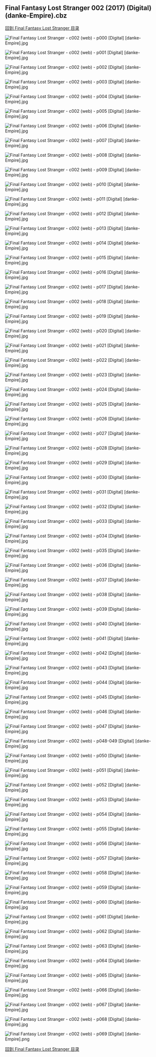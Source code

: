 ## Final Fantasy Lost Stranger 002 (2017) (Digital) (danke-Empire).cbz


[回到 Final Fantasy Lost Stranger 目录](https://github.com/alicewish/markdown/blob/master/series/Final-Fantasy-Lost-Stranger.md)


![Final Fantasy Lost Stranger - c002 (web) - p000 [Digital] [danke-Empire].jpg](https://wx1.sinaimg.cn/large/6a9fdecagy1fog37yg83oj20p011itoy.jpg)

![Final Fantasy Lost Stranger - c002 (web) - p001 [Digital] [danke-Empire].jpg](https://wx1.sinaimg.cn/large/6a9fdecaly1fr8k3kkxkpj20p011iaqn.jpg)

![Final Fantasy Lost Stranger - c002 (web) - p002 [Digital] [danke-Empire].jpg](https://wx1.sinaimg.cn/large/6a9fdecaly1fr8k3oer7nj20p011i7l3.jpg)

![Final Fantasy Lost Stranger - c002 (web) - p003 [Digital] [danke-Empire].jpg](https://wx1.sinaimg.cn/large/6a9fdecaly1fr8k3rqa9jj20p011ih28.jpg)

![Final Fantasy Lost Stranger - c002 (web) - p004 [Digital] [danke-Empire].jpg](https://wx1.sinaimg.cn/large/6a9fdecaly1fr8k3ynbpcj20p011itpb.jpg)

![Final Fantasy Lost Stranger - c002 (web) - p005 [Digital] [danke-Empire].jpg](https://wx1.sinaimg.cn/large/6a9fdecaly1fr8k4386fxj20p011i7ki.jpg)

![Final Fantasy Lost Stranger - c002 (web) - p006 [Digital] [danke-Empire].jpg](https://wx1.sinaimg.cn/large/6a9fdecaly1fr8k4bsh9nj20p011idvm.jpg)

![Final Fantasy Lost Stranger - c002 (web) - p007 [Digital] [danke-Empire].jpg](https://wx1.sinaimg.cn/large/6a9fdecaly1fr8k4jqaswj20p011iaq3.jpg)

![Final Fantasy Lost Stranger - c002 (web) - p008 [Digital] [danke-Empire].jpg](https://wx1.sinaimg.cn/large/6a9fdecaly1fr8k4nnpv9j20p011iaou.jpg)

![Final Fantasy Lost Stranger - c002 (web) - p009 [Digital] [danke-Empire].jpg](https://wx1.sinaimg.cn/large/6a9fdecaly1fr8k4rsdztj20p011ih52.jpg)

![Final Fantasy Lost Stranger - c002 (web) - p010 [Digital] [danke-Empire].jpg](https://wx1.sinaimg.cn/large/6a9fdecaly1fr8k4vr7vlj20p011iapb.jpg)

![Final Fantasy Lost Stranger - c002 (web) - p011 [Digital] [danke-Empire].jpg](https://wx1.sinaimg.cn/large/6a9fdecaly1fr8k51c0dyj20p011i47m.jpg)

![Final Fantasy Lost Stranger - c002 (web) - p012 [Digital] [danke-Empire].jpg](https://wx1.sinaimg.cn/large/6a9fdecaly1fr8k54wbhsj20p011idsk.jpg)

![Final Fantasy Lost Stranger - c002 (web) - p013 [Digital] [danke-Empire].jpg](https://wx1.sinaimg.cn/large/6a9fdecaly1fr8k5g9isaj20p011ik8u.jpg)

![Final Fantasy Lost Stranger - c002 (web) - p014 [Digital] [danke-Empire].jpg](https://wx1.sinaimg.cn/large/6a9fdecaly1fr8k5o9dasj20p011iqgt.jpg)

![Final Fantasy Lost Stranger - c002 (web) - p015 [Digital] [danke-Empire].jpg](https://wx1.sinaimg.cn/large/6a9fdecaly1fr8k5sx6xsj20p011i7hw.jpg)

![Final Fantasy Lost Stranger - c002 (web) - p016 [Digital] [danke-Empire].jpg](https://wx1.sinaimg.cn/large/6a9fdecaly1fr8k5ya2afj20p011i7mz.jpg)

![Final Fantasy Lost Stranger - c002 (web) - p017 [Digital] [danke-Empire].jpg](https://wx1.sinaimg.cn/large/6a9fdecaly1fr8k67wou4j20p011idsj.jpg)

![Final Fantasy Lost Stranger - c002 (web) - p018 [Digital] [danke-Empire].jpg](https://wx1.sinaimg.cn/large/6a9fdecaly1fr8k6d1xoqj20p011iduq.jpg)

![Final Fantasy Lost Stranger - c002 (web) - p019 [Digital] [danke-Empire].jpg](https://wx1.sinaimg.cn/large/6a9fdecaly1fr8k6itabnj20p011izz4.jpg)

![Final Fantasy Lost Stranger - c002 (web) - p020 [Digital] [danke-Empire].jpg](https://wx1.sinaimg.cn/large/6a9fdecaly1fr8k6nq32wj20p011i7hm.jpg)

![Final Fantasy Lost Stranger - c002 (web) - p021 [Digital] [danke-Empire].jpg](https://wx1.sinaimg.cn/large/6a9fdecaly1fr8k6tfftlj20p011iwrt.jpg)

![Final Fantasy Lost Stranger - c002 (web) - p022 [Digital] [danke-Empire].jpg](https://wx1.sinaimg.cn/large/6a9fdecaly1fr8k6wzhetj20p011in9r.jpg)

![Final Fantasy Lost Stranger - c002 (web) - p023 [Digital] [danke-Empire].jpg](https://wx1.sinaimg.cn/large/6a9fdecaly1fr8k70asmej20p011in9e.jpg)

![Final Fantasy Lost Stranger - c002 (web) - p024 [Digital] [danke-Empire].jpg](https://wx1.sinaimg.cn/large/6a9fdecaly1fr8k75a8eaj20p011igyb.jpg)

![Final Fantasy Lost Stranger - c002 (web) - p025 [Digital] [danke-Empire].jpg](https://wx1.sinaimg.cn/large/6a9fdecaly1fr8k7ao8cqj20p011iwmo.jpg)

![Final Fantasy Lost Stranger - c002 (web) - p026 [Digital] [danke-Empire].jpg](https://wx1.sinaimg.cn/large/6a9fdecaly1fr8k7fmzhqj20p011inbm.jpg)

![Final Fantasy Lost Stranger - c002 (web) - p027 [Digital] [danke-Empire].jpg](https://wx1.sinaimg.cn/large/6a9fdecaly1fr8k7mloiij20p011iwr3.jpg)

![Final Fantasy Lost Stranger - c002 (web) - p028 [Digital] [danke-Empire].jpg](https://wx1.sinaimg.cn/large/6a9fdecaly1fr8k7pcer3j20p011iqiy.jpg)

![Final Fantasy Lost Stranger - c002 (web) - p029 [Digital] [danke-Empire].jpg](https://wx1.sinaimg.cn/large/6a9fdecaly1fr8k7sqyi4j20p011iaqh.jpg)

![Final Fantasy Lost Stranger - c002 (web) - p030 [Digital] [danke-Empire].jpg](https://wx1.sinaimg.cn/large/6a9fdecaly1fr8k7w8864j20p011idro.jpg)

![Final Fantasy Lost Stranger - c002 (web) - p031 [Digital] [danke-Empire].jpg](https://wx1.sinaimg.cn/large/6a9fdecaly1fr8k7zzqy1j20p011iann.jpg)

![Final Fantasy Lost Stranger - c002 (web) - p032 [Digital] [danke-Empire].jpg](https://wx1.sinaimg.cn/large/6a9fdecaly1fr8k865v30j20p011i1bd.jpg)

![Final Fantasy Lost Stranger - c002 (web) - p033 [Digital] [danke-Empire].jpg](https://wx1.sinaimg.cn/large/6a9fdecaly1fr8k8b8ugzj20p011idxm.jpg)

![Final Fantasy Lost Stranger - c002 (web) - p034 [Digital] [danke-Empire].jpg](https://wx1.sinaimg.cn/large/6a9fdecaly1fr8k8f4hzwj20p011iaq6.jpg)

![Final Fantasy Lost Stranger - c002 (web) - p035 [Digital] [danke-Empire].jpg](https://wx1.sinaimg.cn/large/6a9fdecaly1fr8k8irbfqj20p011iaoj.jpg)

![Final Fantasy Lost Stranger - c002 (web) - p036 [Digital] [danke-Empire].jpg](https://wx1.sinaimg.cn/large/6a9fdecaly1fr8k8r1rx2j20p011iwuc.jpg)

![Final Fantasy Lost Stranger - c002 (web) - p037 [Digital] [danke-Empire].jpg](https://wx1.sinaimg.cn/large/6a9fdecaly1fr8k8yk1gmj20p011idug.jpg)

![Final Fantasy Lost Stranger - c002 (web) - p038 [Digital] [danke-Empire].jpg](https://wx1.sinaimg.cn/large/6a9fdecaly1fr8k92d34rj20p011iap6.jpg)

![Final Fantasy Lost Stranger - c002 (web) - p039 [Digital] [danke-Empire].jpg](https://wx1.sinaimg.cn/large/6a9fdecaly1fr8k967ggij20p011iwow.jpg)

![Final Fantasy Lost Stranger - c002 (web) - p040 [Digital] [danke-Empire].jpg](https://wx1.sinaimg.cn/large/6a9fdecaly1fr8k9fu3snj20p011i7hc.jpg)

![Final Fantasy Lost Stranger - c002 (web) - p041 [Digital] [danke-Empire].jpg](https://wx1.sinaimg.cn/large/6a9fdecaly1fr8k9m1rhrj20p011i7fy.jpg)

![Final Fantasy Lost Stranger - c002 (web) - p042 [Digital] [danke-Empire].jpg](https://wx1.sinaimg.cn/large/6a9fdecaly1fr8k9um6h4j20p011idt5.jpg)

![Final Fantasy Lost Stranger - c002 (web) - p043 [Digital] [danke-Empire].jpg](https://wx1.sinaimg.cn/large/6a9fdecaly1fr8ka0zi6rj20p011i484.jpg)

![Final Fantasy Lost Stranger - c002 (web) - p044 [Digital] [danke-Empire].jpg](https://wx1.sinaimg.cn/large/6a9fdecaly1fr8ka8756jj20p011inbk.jpg)

![Final Fantasy Lost Stranger - c002 (web) - p045 [Digital] [danke-Empire].jpg](https://wx1.sinaimg.cn/large/6a9fdecaly1fr8kacs71bj20p011iqj4.jpg)

![Final Fantasy Lost Stranger - c002 (web) - p046 [Digital] [danke-Empire].jpg](https://wx1.sinaimg.cn/large/6a9fdecaly1fr8kafmqvsj20p011idsp.jpg)

![Final Fantasy Lost Stranger - c002 (web) - p047 [Digital] [danke-Empire].jpg](https://wx1.sinaimg.cn/large/6a9fdecaly1fr8kaloi04j20p011idvm.jpg)

![Final Fantasy Lost Stranger - c002 (web) - p048-049 [Digital] [danke-Empire].jpg](https://wx1.sinaimg.cn/large/6a9fdecaly1fr8kavarboj21e011ix08.jpg)

![Final Fantasy Lost Stranger - c002 (web) - p050 [Digital] [danke-Empire].jpg](https://wx1.sinaimg.cn/large/6a9fdecaly1fr8kb0fra8j20p011ik2l.jpg)

![Final Fantasy Lost Stranger - c002 (web) - p051 [Digital] [danke-Empire].jpg](https://wx1.sinaimg.cn/large/6a9fdecaly1fr8kb4zbbxj20p011iqgd.jpg)

![Final Fantasy Lost Stranger - c002 (web) - p052 [Digital] [danke-Empire].jpg](https://wx1.sinaimg.cn/large/6a9fdecaly1fr8kb9h0ujj20p011iaq6.jpg)

![Final Fantasy Lost Stranger - c002 (web) - p053 [Digital] [danke-Empire].jpg](https://wx1.sinaimg.cn/large/6a9fdecaly1fr8kbe37vpj20p011idum.jpg)

![Final Fantasy Lost Stranger - c002 (web) - p054 [Digital] [danke-Empire].jpg](https://wx1.sinaimg.cn/large/6a9fdecaly1fr8kbieqyvj20p011i18i.jpg)

![Final Fantasy Lost Stranger - c002 (web) - p055 [Digital] [danke-Empire].jpg](https://wx1.sinaimg.cn/large/6a9fdecaly1fr8kbm6dg1j20p011i7h7.jpg)

![Final Fantasy Lost Stranger - c002 (web) - p056 [Digital] [danke-Empire].jpg](https://wx1.sinaimg.cn/large/6a9fdecaly1fr8kbs3su7j20p011itok.jpg)

![Final Fantasy Lost Stranger - c002 (web) - p057 [Digital] [danke-Empire].jpg](https://wx1.sinaimg.cn/large/6a9fdecaly1fr8kbzezggj20p011iqia.jpg)

![Final Fantasy Lost Stranger - c002 (web) - p058 [Digital] [danke-Empire].jpg](https://wx1.sinaimg.cn/large/6a9fdecaly1fr8kc46e71j20p011iapa.jpg)

![Final Fantasy Lost Stranger - c002 (web) - p059 [Digital] [danke-Empire].jpg](https://wx1.sinaimg.cn/large/6a9fdecaly1fr8kcaw2ybj20p011ih2f.jpg)

![Final Fantasy Lost Stranger - c002 (web) - p060 [Digital] [danke-Empire].jpg](https://wx1.sinaimg.cn/large/6a9fdecaly1fr8kcfq7cwj20p011idyq.jpg)

![Final Fantasy Lost Stranger - c002 (web) - p061 [Digital] [danke-Empire].jpg](https://wx1.sinaimg.cn/large/6a9fdecaly1fr8kckfjkmj20p011i7hl.jpg)

![Final Fantasy Lost Stranger - c002 (web) - p062 [Digital] [danke-Empire].jpg](https://wx1.sinaimg.cn/large/6a9fdecaly1fr8kcqmzstj20p011i1aq.jpg)

![Final Fantasy Lost Stranger - c002 (web) - p063 [Digital] [danke-Empire].jpg](https://wx1.sinaimg.cn/large/6a9fdecaly1fr8kcwuus4j20p011i7jc.jpg)

![Final Fantasy Lost Stranger - c002 (web) - p064 [Digital] [danke-Empire].jpg](https://wx1.sinaimg.cn/large/6a9fdecaly1fr8kd3iqj9j20p011idxv.jpg)

![Final Fantasy Lost Stranger - c002 (web) - p065 [Digital] [danke-Empire].jpg](https://wx1.sinaimg.cn/large/6a9fdecaly1fr8kd9gn02j20p011i18h.jpg)

![Final Fantasy Lost Stranger - c002 (web) - p066 [Digital] [danke-Empire].jpg](https://wx1.sinaimg.cn/large/6a9fdecaly1fr8kdgdc3yj20p011ih4l.jpg)

![Final Fantasy Lost Stranger - c002 (web) - p067 [Digital] [danke-Empire].jpg](https://wx1.sinaimg.cn/large/6a9fdecaly1fr8kdlis3sj20p011i41b.jpg)

![Final Fantasy Lost Stranger - c002 (web) - p068 [Digital] [danke-Empire].jpg](https://wx1.sinaimg.cn/large/6a9fdecaly1fr8kdo7csej20p011idnj.jpg)

![Final Fantasy Lost Stranger - c002 (web) - p069 [Digital] [danke-Empire].png](https://wx1.sinaimg.cn/large/6a9fdecagy1flt71bmb5oj20p011i06s.jpg)

[回到 Final Fantasy Lost Stranger 目录](https://github.com/alicewish/markdown/blob/master/series/Final-Fantasy-Lost-Stranger.md)


